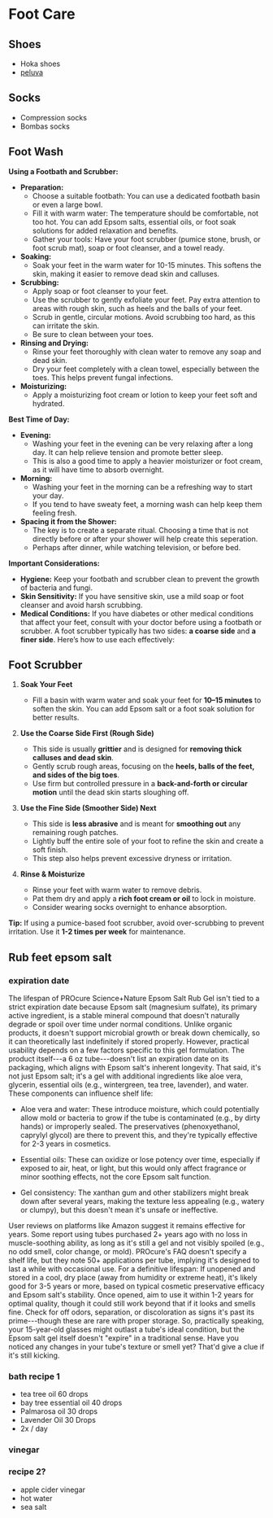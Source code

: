 # Foot Care

## Shoes

- Hoka shoes
- [peluva](https://peluva.com/)

## Socks

- Compression socks
- Bombas socks

## Foot Wash

**Using a Footbath and Scrubber:**

- **Preparation:**
  - Choose a suitable footbath: You can use a dedicated footbath basin or even a large bowl.
  - Fill it with warm water: The temperature should be comfortable, not too hot. You can add Epsom salts, essential oils, or foot soak solutions for added relaxation and benefits.
  - Gather your tools: Have your foot scrubber (pumice stone, brush, or foot scrub mat), soap or foot cleanser, and a towel ready.
- **Soaking:**
  - Soak your feet in the warm water for 10-15 minutes. This softens the skin, making it easier to remove dead skin and calluses.
- **Scrubbing:**
  - Apply soap or foot cleanser to your feet.
  - Use the scrubber to gently exfoliate your feet. Pay extra attention to areas with rough skin, such as heels and the balls of your feet.
  - Scrub in gentle, circular motions. Avoid scrubbing too hard, as this can irritate the skin.
  - Be sure to clean between your toes.
- **Rinsing and Drying:**
  - Rinse your feet thoroughly with clean water to remove any soap and dead skin.
  - Dry your feet completely with a clean towel, especially between the toes. This helps prevent fungal infections.
- **Moisturizing:**
  - Apply a moisturizing foot cream or lotion to keep your feet soft and hydrated.

**Best Time of Day:**

- **Evening:**
  - Washing your feet in the evening can be very relaxing after a long day. It can help relieve tension and promote better sleep.
  - This is also a good time to apply a heavier moisturizer or foot cream, as it will have time to absorb overnight.
- **Morning:**
  - Washing your feet in the morning can be a refreshing way to start your day.
  - If you tend to have sweaty feet, a morning wash can help keep them feeling fresh.
- **Spacing it from the Shower:**
  - The key is to create a separate ritual. Choosing a time that is not directly before or after your shower will help create this seperation.
  - Perhaps after dinner, while watching television, or before bed.

**Important Considerations:**

- **Hygiene:** Keep your footbath and scrubber clean to prevent the growth of bacteria and fungi.
- **Skin Sensitivity:** If you have sensitive skin, use a mild soap or foot cleanser and avoid harsh scrubbing.
- **Medical Conditions:** If you have diabetes or other medical conditions that affect your feet, consult with your doctor before using a footbath or scrubber.
A foot scrubber typically has two sides: **a coarse side** and **a finer side**. Here’s how to use each effectively:  

## Foot Scrubber

1. **Soak Your Feet**  
   - Fill a basin with warm water and soak your feet for **10–15 minutes** to soften the skin. You can add Epsom salt or a foot soak solution for better results.  

2. **Use the Coarse Side First (Rough Side)**  
   - This side is usually **grittier** and is designed for **removing thick calluses and dead skin**.  
   - Gently scrub rough areas, focusing on the **heels, balls of the feet, and sides of the big toes**.  
   - Use firm but controlled pressure in a **back-and-forth or circular motion** until the dead skin starts sloughing off.  

3. **Use the Fine Side (Smoother Side) Next**  
   - This side is **less abrasive** and is meant for **smoothing out** any remaining rough patches.  
   - Lightly buff the entire sole of your foot to refine the skin and create a soft finish.  
   - This step also helps prevent excessive dryness or irritation.  

4. **Rinse & Moisturize**  
   - Rinse your feet with warm water to remove debris.  
   - Pat them dry and apply a **rich foot cream or oil** to lock in moisture.  
   - Consider wearing socks overnight to enhance absorption.  

**Tip:** If using a pumice-based foot scrubber, avoid over-scrubbing to prevent irritation. Use it **1-2 times per week** for maintenance.

## Rub feet epsom salt

### expiration date

The lifespan of PROcure Science+Nature Epsom Salt Rub Gel isn't tied to a strict expiration date because Epsom salt (magnesium sulfate), its primary active ingredient, is a stable mineral compound that doesn't naturally degrade or spoil over time under normal conditions. Unlike organic products, it doesn't support microbial growth or break down chemically, so it can theoretically last indefinitely if stored properly. However, practical usability depends on a few factors specific to this gel formulation.
The product itself---a 6 oz tube---doesn't list an expiration date on its packaging, which aligns with Epsom salt's inherent longevity. That said, it's not just Epsom salt; it's a gel with additional ingredients like aloe vera, glycerin, essential oils (e.g., wintergreen, tea tree, lavender), and water. These components can influence shelf life:

-   Aloe vera and water: These introduce moisture, which could potentially allow mold or bacteria to grow if the tube is contaminated (e.g., by dirty hands) or improperly sealed. The preservatives (phenoxyethanol, caprylyl glycol) are there to prevent this, and they're typically effective for 2-3 years in cosmetics.

-   Essential oils: These can oxidize or lose potency over time, especially if exposed to air, heat, or light, but this would only affect fragrance or minor soothing effects, not the core Epsom salt function.

-   Gel consistency: The xanthan gum and other stabilizers might break down after several years, making the texture less appealing (e.g., watery or clumpy), but this doesn't mean it's unsafe or ineffective.

User reviews on platforms like Amazon suggest it remains effective for years. Some report using tubes purchased 2+ years ago with no loss in muscle-soothing ability, as long as it's still a gel and not visibly spoiled (e.g., no odd smell, color change, or mold). PROcure's FAQ doesn't specify a shelf life, but they note 50+ applications per tube, implying it's designed to last a while with occasional use.
For a definitive lifespan: If unopened and stored in a cool, dry place (away from humidity or extreme heat), it's likely good for 3-5 years or more, based on typical cosmetic preservative efficacy and Epsom salt's stability. Once opened, aim to use it within 1-2 years for optimal quality, though it could still work beyond that if it looks and smells fine. Check for off odors, separation, or discoloration as signs it's past its prime---though these are rare with proper storage.
So, practically speaking, your 15-year-old glasses might outlast a tube's ideal condition, but the Epsom salt gel itself doesn't "expire" in a traditional sense. Have you noticed any changes in your tube's texture or smell yet? That'd give a clue if it's still kicking.

### bath recipe 1

- tea tree oil 60 drops
- bay tree essential oil 40 drops
- Palmarosa oil 30 drops
- Lavender Oil 30 Drops
- 2x / day

### vinegar

### recipe 2?

- apple cider vinegar
- hot water
- sea salt
